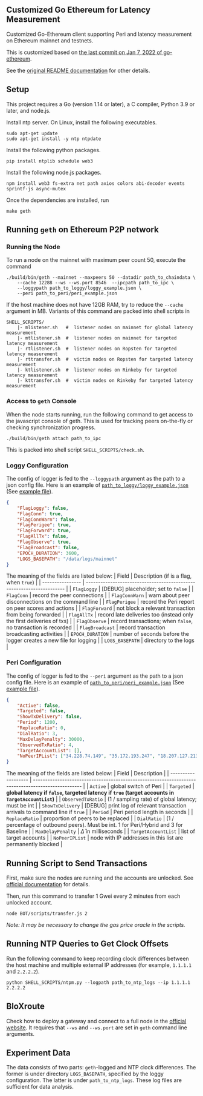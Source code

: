 ## Customized Go Ethereum for Latency Measurement

Customized Go-Ethereum client supporting Peri and latency measurement on Ethereum mainnet and testnets.

This is customized based on [the last commit on Jan 7, 2022 of go-ethereum](https://github.com/ethereum/go-ethereum/tree/1884f37f2c772d6f1d567432e76cbd7b90d442a9). 

See the [original README documentation](README_OF_ORIGINAL_GETH.md) for other details. 


## Setup

This project requires a Go (version 1.14 or later), a C compiler, Python 3.9 or later, and node.js.

Install ntp server. On Linux, install the following executables.
```shell
sudo apt-get update 
sudo apt-get install -y ntp ntpdate
```

Install the following python packages.
```shell
pip install ntplib schedule web3 
```

Install the following node.js packages.
```shell
npm install web3 fs-extra net path axios colors abi-decoder events sprintf-js async-mutex
```

Once the dependencies are installed, run 
```shell
make geth
```

## Running `geth` on Ethereum P2P network

### Running the Node <a id="run-node"></a>

To run a node on the mainnet with maximum peer count 50, execute the command 
```shell
./build/bin/geth --mainnet --maxpeers 50 --datadir path_to_chaindata \
    --cache 12288 --ws --ws.port 8546  --ipcpath path_to_ipc \
    --loggypath path_to_loggy/loggy_example.json \
    --peri path_to_peri/peri_example.json 
```

If the host machine does not have 12GB RAM, try to reduce the `--cache` argument in MB. Variants of this command are packed into shell scripts in 
```shell
SHELL_SCRIPTS/
    |- mlistener.sh   #  listener nodes on mainnet for global latency measurement
    |- mtlistener.sh  #  listener nodes on mainnet for targeted latency measurement
    |- rtlistener.sh  #  listener nodes on Ropsten for targeted latency measurement
    |- rttransfer.sh  #  victim nodes on Ropsten for targeted latency measurement
    |- ktlistener.sh  #  listener nodes on Rinkeby for targeted latency measurement
    |- kttransfer.sh  #  victim nodes on Rinkeby for targeted latency measurement
```

### Access to `geth` Console
When the node starts running, run the following command to get access to the javascript console of geth. This is used for tracking peers on-the-fly or checking synchronization progress.  
```shell
./build/bin/geth attach path_to_ipc 
```

This is packed into shell script `SHELL_SCRIPTS/check.sh`. 


### Loggy Configuration

The config of logger is fed to the `--loggypath` argument as the path to a json config file. Here is an example of [`path_to_loggy/loggy_example.json`](#run-node) (See [example file](loggy/configs/listener.json)).

```json
{
    "FlagLoggy": false, 
    "FlagConn": true,
    "FlagConnWarn": false,
    "FlagPerigee": true,
    "FlagForward": true,
    "FlagAllTx": false,
    "FlagObserve": true,
    "FlagBroadcast": false,
    "EPOCH_DURATION": 3600,
    "LOGS_BASEPATH": "/data/logs/mainnet"
}
```

The meaning of the fields are listed below:
| Field            | Description (if is a flag, when `true`)                               |
| ---------------- | --------------------------------------------------------------------- |
| `FlagLoggy`      | [DEBUG] placeholder; set to `false`                                   |
| `FlagConn`       | record the peer connections                                           |
| `FlagConnWarn`   | warn about peer disconnections on the command line                    |
| `FlagPerigee`    | record the Peri report on peer scores and actions                     |
| `FlagForward`    | not block a relevant transaction from being forwarded                 |
| `FlagAllTx`      | record late deliveries too (instead only the first deliveries of txs) |
| `FlagObserve`    | record transactions; when `false`, no transaction is recorded         |
| `FlagBroadcast`  | record transaction broadcasting activities                            |
| `EPOCH_DURATION` | number of seconds before the logger creates a new file for logging    |
| `LOGS_BASEPATH`  | directory to the logs                                                 |

### Peri Configuration

The config of logger is fed to the `--peri` argument as the path to a json config file. Here is an example of [`path_to_peri/peri_example.json`](#run-node) (See [example file](BOT/perigee_configs/inactive.json)).

```json
{
    "Active": false,
    "Targeted": false,
    "ShowTxDelivery": false,
    "Period": 1200,
    "ReplaceRatio": 0,
    "DialRatio": 3,
    "MaxDelayPenalty": 30000,
    "ObservedTxRatio": 4,
    "TargetAccountList": [],
    "NoPeerIPList": ["34.228.74.149", "35.172.193.247", "18.207.127.213", "3.82.23.217"]
}
```

The meaning of the fields are listed below:
| Field               | Description                                                                                        |
| ------------------- | -------------------------------------------------------------------------------------------------- |
| `Active`            | global switch of Peri                                                                              |
| `Targeted`          | **global latency if `false`, targeted latency if `true` (target accounts in `TargetAccountList`)** |
| `ObservedTxRatio`   | (1 / sampling rate) of global latency; must be int                                                 |
| `ShowTxDelivery`    | [DEBUG] print log of relevant transaction arrivals to command line if `true`                       |
| `Period`            | Peri period length in seconds                                                                      |
| `ReplaceRatio`      | proportion of peers to be replaced                                                                 |
| `DialRatio`         | (1 / percentage of outbound peers). Must be int. 1 for Peri/Hybrid and 3 for Baseline              |
| `MaxDelayPenalty`   | $\bar \Delta$ in milliseconds                                                                      |
| `TargetAccountList` | list of target accounts                                                                            |
| `NoPeerIPList`      | node with IP addresses in this list are permanently blocked                                        |


## Running Script to Send Transactions

First, make sure the nodes are running and the accounts are unlocked. See [official documentation](https://geth.ethereum.org/docs/interface/managing-your-accounts) for details.

Then, run this command to transfer 1 Gwei every 2 minutes from each unlocked account. 
```shell
node BOT/scripts/transfer.js 2
```

*Note: It may be necessary to change the gas price oracle in the scripts.*

## Running NTP Queries to Get Clock Offsets

Run the following command to keep recording clock differences between the host machine and multiple external IP addresses (for example, `1.1.1.1` and `2.2.2.2`). 
```shell
python SHELL_SCRIPTS/ntpm.py --logpath path_to_ntp_logs --ip 1.1.1.1 2.2.2.2
```



## BloXroute

Check how to deploy a gateway and connect to a full node in the [official website](https://docs.bloxroute.com/). It requires that `--ws` and `--ws.port` are set in `geth` command line arguments. 


## Experiment Data

The data consists of two parts: `geth`-logged and NTP clock differences. The former is under directory `LOGS_BASEPATH`, specified by the loggy configuration. The latter is under `path_to_ntp_logs`. These log files are sufficient for data analysis. 
